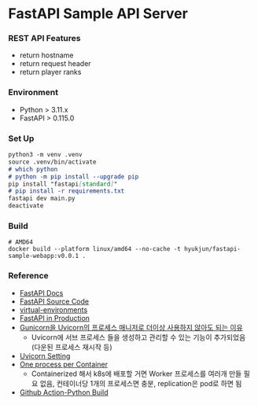 # FastAPI Sample API Server

### REST API Features
- return hostname
- return request header
- return player ranks

### Environment
- Python > 3.11.x
- FastAPI > 0.115.0

### Set Up
```markdown
python3 -m venv .venv
source .venv/bin/activate
# which python
# python -m pip install --upgrade pip
pip install "fastapi[standard]"
# pip install -r requirements.txt
fastapi dev main.py
deactivate
```

### Build
```
# AMD64
docker build --platform linux/amd64 --no-cache -t hyukjun/fastapi-sample-webapp:v0.0.1 .
```

### Reference
- [FastAPI Docs](https://fastapi.tiangolo.com/)
- [FastAPI Source Code](https://github.com/fastapi/fastapi)
- [virtual-environments](https://fastapi.tiangolo.com/virtual-environments/#install-packages-directly)
- [FastAPI in Production](https://dev.to/dpills/fastapi-production-setup-guide-1hhh#setup)
- [Gunicorn을 Uvicorn의 프로세스 매니저로 더이상 사용하지 않아도 되는 이유](https://fastapi.tiangolo.com/deployment/docker/#single-container)
    - Uvicorn에 서브 프로세스 들을 생성하고 관리할 수 있는 기능이 추가되었음 (다운된 프로세스 재시작 등)
- [Uvicorn Setting](https://www.uvicorn.org/settings/)
- [One process per Container](https://fastapi.tiangolo.com/deployment/docker/#one-process-per-container)
    - Containerized 해서 k8s에 배포할 거면 Worker 프로세스를 여러개 만들 필요 없음, 컨테이너당 1개의 프로세스면 충분, replication은 pod로 하면 됨
- [Github Action-Python Build](https://docs.github.com/en/actions/use-cases-and-examples/building-and-testing/building-and-testing-python)